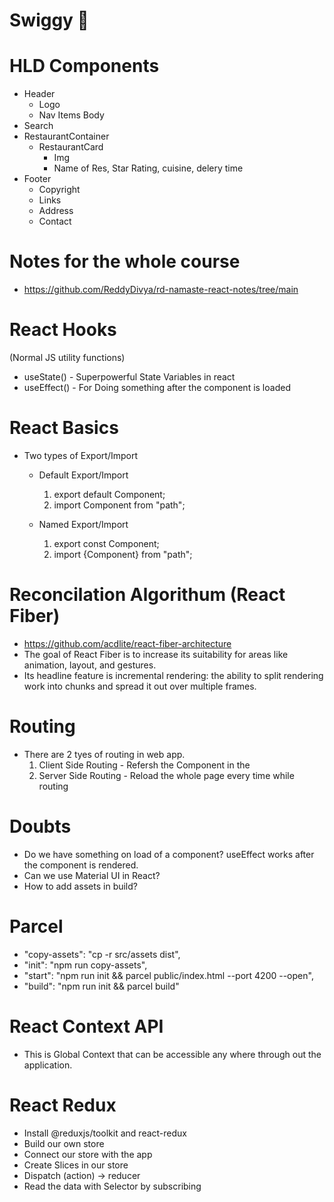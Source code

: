 # Swiggy 🚀

# HLD Components

- Header
  - Logo
  - Nav Items Body
- Search
- RestaurantContainer
  - RestaurantCard
    - Img
    - Name of Res, Star Rating, cuisine, delery time
- Footer
  - Copyright
  - Links
  - Address
  - Contact

# Notes for the whole course

- https://github.com/ReddyDivya/rd-namaste-react-notes/tree/main

# React Hooks

(Normal JS utility functions)

- useState() - Superpowerful State Variables in react
- useEffect() - For Doing something after the component is loaded

# React Basics

- Two types of Export/Import

  - Default Export/Import

    1. export default Component;
    2. import Component from "path";

  - Named Export/Import

    1. export const Component;
    2. import {Component} from "path";

# Reconcilation Algorithum (React Fiber)

- https://github.com/acdlite/react-fiber-architecture
- The goal of React Fiber is to increase its suitability for areas like animation, layout, and gestures.
- Its headline feature is incremental rendering: the ability to split rendering work into chunks and spread it out over multiple frames.

# Routing

- There are 2 tyes of routing in web app.
  1. Client Side Routing - Refersh the Component in the <Outlet />
  2. Server Side Routing - Reload the whole page every time while routing

# Doubts

- Do we have something on load of a component? useEffect works after the component is rendered.
- Can we use Material UI in React?
- How to add assets in build?

# Parcel

- "copy-assets": "cp -r src/assets dist",
- "init": "npm run copy-assets",
- "start": "npm run init && parcel public/index.html --port 4200 --open",
- "build": "npm run init && parcel build"

# React Context API

- This is Global Context that can be accessible any where through out the application.

# React Redux

- Install @reduxjs/toolkit and react-redux
- Build our own store
- Connect our store with the app
- Create Slices in our store
- Dispatch (action) -> reducer
- Read the data with Selector by subscribing

